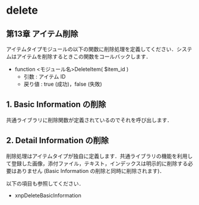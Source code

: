 # delete

## 第13章 アイテム削除

アイテムタイプモジュールの以下の関数に削除処理を定義してください．システムはアイテムを削除するときこの関数をコールバックします．

* function &lt;モジュール名&gt;DeleteItem\( $item\_id \)
  * 引数 : アイテム ID
  * 戻り値 : true \(成功\)，false \(失敗\)

## 1. Basic Information の削除

共通ライブラリに削除関数が定義されているのでそれを呼び出します．

## 2. Detail Information の削除

削除処理はアイテムタイプが独自に定義します．共通ライブラリの機能を利用して登録した画像，添付ファイル，テキスト，インデックスは明示的に削除する必要はありません \(Basic Information の削除と同時に削除されます\)．

以下の項目も参照してください．

* xnpDeleteBasicInformation

